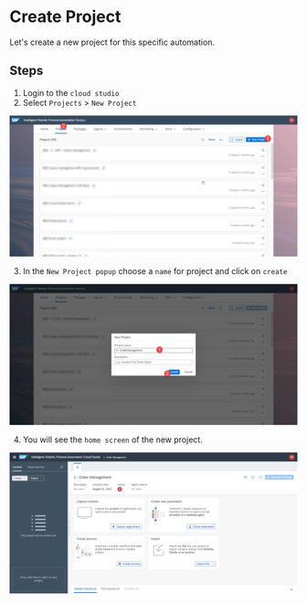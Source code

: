 # Create Project

Let's create a new project for this specific automation.


## Steps

1. Login to the `cloud studio`
2. Select `Projects` > `New Project`

![](images/0010_CreateProject.png)


3. In the `New Project popup` choose a `name` for project and click on `create`

![](images/0020_NameProject.png)

4. You will see the `home screen` of the new project. 


![](images/0021_NewProjectHome.png)